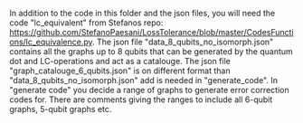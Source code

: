 In addition to the code in this folder and the json files, you will need the code "lc_equivalent" from Stefanos repo: https://github.com/StefanoPaesani/LossTolerance/blob/master/CodesFunctions/lc_equivalence.py.
The json file "data_8_qubits_no_isomorph.json" contains all the graphs up to 8 qubits that can be generated by the quantum dot and LC-operations and act as a catalouge.
The json file "graph_catalouge_6_qubits.json" is on different format than "data_8_qubits_no_isomorph.json" add is needed in "generate_code". In "generate code" you decide a range of graphs to generate error correction codes for. There are comments giving the ranges to include all 6-qubit graphs, 5-qubit graphs etc.
